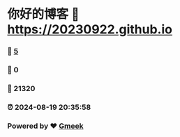 # 你好的博客 :link: https://20230922.github.io 
### :page_facing_up: [5](https://20230922.github.io/tag.html) 
### :speech_balloon: 0 
### :hibiscus: 21320 
### :alarm_clock: 2024-08-19 20:35:58 
### Powered by :heart: [Gmeek](https://github.com/Meekdai/Gmeek)

